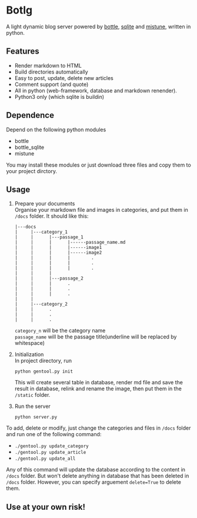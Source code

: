 # Botlg

A light dynamic blog server powered by [bottle](http://bottlepy.org/docs/dev/), [sqlite](https://www.sqlite.org/) and [mistune](https://pypi.org/project/mistune/), written in python.

## Features

- Render markdown to HTML 
- Build directories automatically
- Easy to post, update, delete new articles
- Comment support (and quote)
- All in python (web-framework, database and markdown renender).
- Python3 only (which sqlite is buildin)

## Dependence

Depend on the following python modules

- bottle
- bottle_sqlite
- mistune

You may install these modules or just download three files and copy them to your project dirctory.

## Usage

1. Prepare your documents  
   Organise your markdown file and images in categories, and put them in  `/docs` folder. It should like this:
   
    ```
    |---docs 
    |     |---category_1
    |     |      |---passage_1
    |     |      |      |------passage_name.md
    |     |      |      |------image1
    |     |      |      |------image2
    |     |      |      |        .
    |     |      |      |        .
    |     |      |      |        .
    |     |      |      
    |     |      |---passage_2
    |     |      |      .
    |     |      |      .
    |     |      |      .
    |     |
    |     |---category_2
    |     |      .
    |     |      .
    |     |      .
    ```

    `category_n` will be the category name  
    `passage_name` will be the passage title(underline will be replaced by whitespace)  

2. Initialization  
   In project directory, run

   ```
   python gentool.py init
   ```

   This will create several table in database, render md file and save the result in database, relink and rename the image, then put them in the `/static` folder.

3. Run the server

    ```
    python server.py
    ```


To add, delete or modify, just change the categories and files in `/docs` folder and run one of the following command:

- `./gentool.py update_category` 
- `./gentool.py update_article`
- `./gentool.py update_all`

Any of this command will update the database according to the content in `/docs` folder. But won't delete anything in database that has been deleted in  `/docs` folder. However, you can specify arguement `delete=True` to delete them. 

## Use at your own risk!
